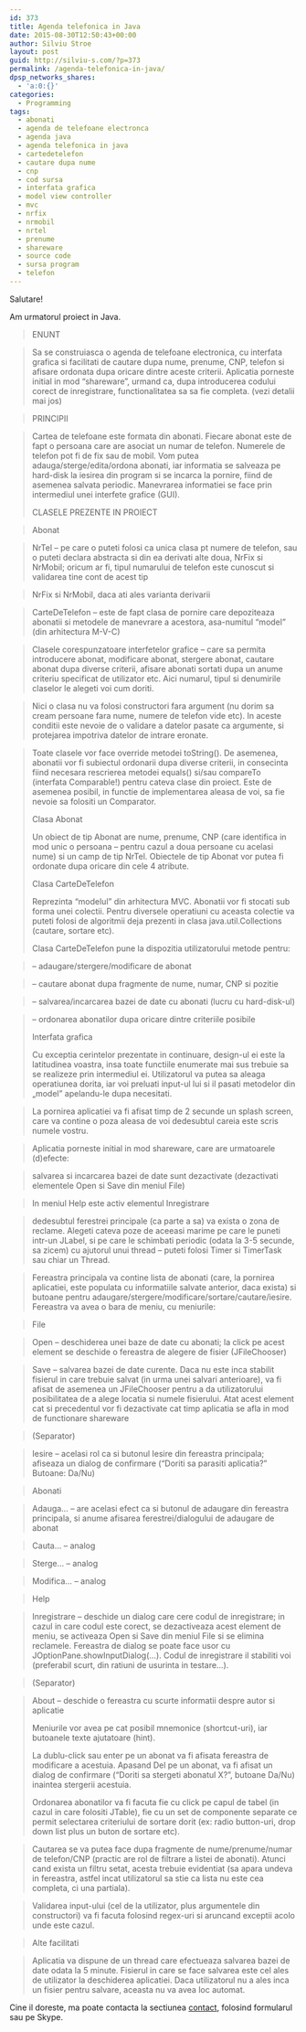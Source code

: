 ```yaml
---
id: 373
title: Agenda telefonica in Java
date: 2015-08-30T12:50:43+00:00
author: Silviu Stroe
layout: post
guid: http://silviu-s.com/?p=373
permalink: /agenda-telefonica-in-java/
dpsp_networks_shares:
  - 'a:0:{}'
categories:
  - Programming
tags:
  - abonati
  - agenda de telefoane electronca
  - agenda java
  - agenda telefonica in java
  - cartedetelefon
  - cautare dupa nume
  - cnp
  - cod sursa
  - interfata grafica
  - model view controller
  - mvc
  - nrfix
  - nrmobil
  - nrtel
  - prenume
  - shareware
  - source code
  - sursa program
  - telefon
---
```

Salutare!
  
Am urmatorul proiect in Java.

> ENUNT
  
> Sa se construiasca o agenda de telefoane electronica, cu interfata grafica si facilitati de cautare dupa nume, prenume, CNP, telefon si afisare ordonata dupa oricare dintre aceste criterii. Aplicatia porneste initial in mod “shareware”, urmand ca, dupa introducerea codului corect de inregistrare, functionalitatea sa sa fie completa. (vezi detalii mai jos)
  
> PRINCIPII
  
> Cartea de telefoane este formata din abonati. Fiecare abonat este de fapt o persoana care are asociat un numar de telefon. Numerele de telefon pot fi de fix sau de mobil. Vom putea adauga/sterge/edita/ordona abonati, iar informatia se salveaza pe hard-disk la iesirea din program si se incarca la pornire, fiind de asemenea salvata periodic. Manevrarea informatiei se face prin intermediul unei interfete grafice (GUI).
> 
> CLASELE PREZENTE IN PROIECT
  
> Abonat
  
> NrTel – pe care o puteti folosi ca unica clasa pt numere de telefon, sau o puteti declara abstracta si din ea derivati alte doua, NrFix si NrMobil; oricum ar fi, tipul numarului de telefon este cunoscut si validarea tine cont de acest tip
  
> NrFix si NrMobil, daca ati ales varianta derivarii
  
> CarteDeTelefon – este de fapt clasa de pornire care depoziteaza abonatii si metodele de manevrare a acestora, asa-numitul “model” (din arhitectura M-V-C)
  
> Clasele corespunzatoare interfetelor grafice – care sa permita introducere abonat, modificare abonat, stergere abonat, cautare abonat dupa diverse criterii, afisare abonati sortati dupa un anume criteriu specificat de utilizator etc. Aici numarul, tipul si denumirile claselor le alegeti voi cum doriti.
  
> Nici o clasa nu va folosi constructori fara argument (nu dorim sa cream persoane fara nume, numere de telefon vide etc). In aceste conditii este nevoie de o validare a datelor pasate ca argumente, si protejarea impotriva datelor de intrare eronate.
  
> Toate clasele vor face override metodei toString(). De asemenea, abonatii vor fi subiectul ordonarii dupa diverse criterii, in consecinta fiind necesara rescrierea metodei equals() si/sau compareTo (interfata Comparable!) pentru cateva clase din proiect. Este de asemenea posibil, in functie de implementarea aleasa de voi, sa fie nevoie sa folositi un Comparator.
> 
> Clasa Abonat
> 
> Un obiect de tip Abonat are nume, prenume, CNP (care identifica in mod unic o persoana – pentru cazul a doua persoane cu acelasi nume) si un camp de tip NrTel. Obiectele de tip Abonat vor putea fi ordonate dupa oricare din cele 4 atribute.
> 
> Clasa CarteDeTelefon
> 
> Reprezinta “modelul” din arhitectura MVC. Abonatii vor fi stocati sub forma unei colectii. Pentru diversele operatiuni cu aceasta colectie va puteti folosi de algoritmii deja prezenti in clasa java.util.Collections (cautare, sortare etc).
> 
> Clasa CarteDeTelefon pune la dispozitia utilizatorului metode pentru:
  
> – adaugare/stergere/modificare de abonat
  
> – cautare abonat dupa fragmente de nume, numar, CNP si pozitie
  
> – salvarea/incarcarea bazei de date cu abonati (lucru cu hard-disk-ul)
  
> – ordonarea abonatilor dupa oricare dintre criteriile posibile
> 
> Interfata grafica
> 
> Cu exceptia cerintelor prezentate in continuare, design-ul ei este la latitudinea voastra, insa toate functiile enumerate mai sus trebuie sa se realizeze prin intermediul ei. Utilizatorul va putea sa aleaga operatiunea dorita, iar voi preluati input-ul lui si il pasati metodelor din „model” apelandu-le dupa necesitati.
  
> La pornirea aplicatiei va fi afisat timp de 2 secunde un splash screen, care va contine o poza aleasa de voi dedesubtul careia este scris numele vostru.
  
> Aplicatia porneste initial in mod shareware, care are urmatoarele (d)efecte:
  
> salvarea si incarcarea bazei de date sunt dezactivate (dezactivati elementele Open si Save din meniul File)
  
> In meniul Help este activ elementul Inregistrare
  
> dedesubtul ferestrei principale (ca parte a sa) va exista o zona de reclame. Alegeti cateva poze de aceeasi marime pe care le puneti intr-un JLabel, si pe care le schimbati periodic (odata la 3-5 secunde, sa zicem) cu ajutorul unui thread – puteti folosi Timer si TimerTask sau chiar un Thread.
  
> Fereastra principala va contine lista de abonati (care, la pornirea aplicatiei, este populata cu informatiile salvate anterior, daca exista) si butoane pentru adaugare/stergere/modificare/sortare/cautare/iesire. Fereastra va avea o bara de meniu, cu meniurile:
  
> File
  
> Open – deschiderea unei baze de date cu abonati; la click pe acest element se deschide o fereastra de alegere de fisier (JFileChooser)
  
> Save – salvarea bazei de date curente. Daca nu este inca stabilit fisierul in care trebuie salvat (in urma unei salvari anterioare), va fi afisat de asemenea un JFileChooser pentru a da utilizatorului posibilitatea de a alege locatia si numele fisierului. Atat acest element cat si precedentul vor fi dezactivate cat timp aplicatia se afla in mod de functionare shareware
  
> (Separator)
  
> Iesire – acelasi rol ca si butonul Iesire din fereastra principala; afiseaza un dialog de confirmare (“Doriti sa parasiti aplicatia?” Butoane: Da/Nu)
  
> Abonati
  
> Adauga… – are acelasi efect ca si butonul de adaugare din fereastra principala, si anume afisarea ferestrei/dialogului de adaugare de abonat
  
> Cauta… – analog
  
> Sterge… – analog
  
> Modifica… – analog
  
> Help
  
> Inregistrare – deschide un dialog care cere codul de inregistrare; in cazul in care codul este corect, se dezactiveaza acest element de meniu, se activeaza Open si Save din meniul File si se elimina reclamele. Fereastra de dialog se poate face usor cu JOptionPane.showInputDialog(…). Codul de inregistrare il stabiliti voi (preferabil scurt, din ratiuni de usurinta in testare…).
  
> (Separator)
  
> About – deschide o fereastra cu scurte informatii despre autor si aplicatie
> 
> Meniurile vor avea pe cat posibil mnemonice (shortcut-uri), iar butoanele texte ajutatoare (hint).
> 
> La dublu-click sau enter pe un abonat va fi afisata fereastra de modificare a acestuia. Apasand Del pe un abonat, va fi afisat un dialog de confirmare (“Doriti sa stergeti abonatul X?”, butoane Da/Nu) inaintea stergerii acestuia.
> 
> Ordonarea abonatilor va fi facuta fie cu click pe capul de tabel (in cazul in care folositi JTable), fie cu un set de componente separate ce permit selectarea criteriului de sortare dorit (ex: radio button-uri, drop down list plus un buton de sortare etc).
  
> Cautarea se va putea face dupa fragmente de nume/prenume/numar de telefon/CNP (practic are rol de filtrare a listei de abonati). Atunci cand exista un filtru setat, acesta trebuie evidentiat (sa apara undeva in fereastra, astfel incat utilizatorul sa stie ca lista nu este cea completa, ci una partiala).
  
> Validarea input-ului (cel de la utilizator, plus argumentele din constructori) va fi facuta folosind regex-uri si aruncand exceptii acolo unde este cazul.
  
> Alte facilitati
  
> Aplicatia va dispune de un thread care efectueaza salvarea bazei de date odata la 5 minute. Fisierul in care se face salvarea este cel ales de utilizator la deschiderea aplicatiei. Daca utilizatorul nu a ales inca un fisier pentru salvare, aceasta nu va avea loc automat.

Cine il doreste, ma poate contacta la sectiunea <a href="http://silviu-s.com/contact/" target="_blank">contact</a>, folosind formularul sau pe Skype.
